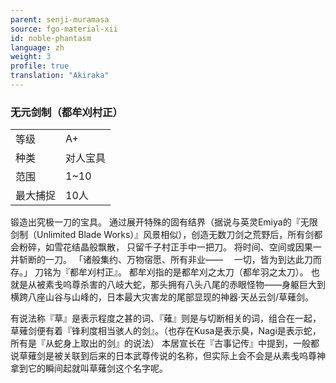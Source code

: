 ```yaml
---
parent: senji-muramasa
source: fgo-material-xii
id: noble-phantasm
language: zh
weight: 3
profile: true
translation: "Akiraka"
---
```


### 无元剑制（都牟刈村正）

<table>
  <tr><td>等级</td><td>A+</td></tr>
  <tr><td>种类</td><td>对人宝具</td></tr>
  <tr><td>范围</td><td>1~10</td></tr>
  <tr><td>最大捕捉</td><td>10人</td></tr>
</table>

锻造出究极一刀的宝具。
通过展开特殊的固有结界（据说与英灵Emiya的『无限剑制（Unlimited Blade Works）』风景相似），创造无数刀剑之荒野后，所有剑都会粉碎，如雪花结晶般飘散，
只留千子村正手中一把刀。
将时间、空间或因果一并斩断的一刀。
「诸般集约、万物宿愿、所有非业——
　一切，皆为到达此刀而存。」
刀铭为『都牟刈村正』。
都牟刈指的是都牟刈之太刀（都牟羽之太刀）。
也就是从被素戋呜尊杀害的八岐大蛇，那头拥有八头八尾的赤眼怪物——身躯巨大到横跨八座山谷与山峰的，日本最大灾害龙的尾部显现的神器·天丛云剑/草薙剑。

有说法称『草』是表示程度之甚的词、『薙』则是与切断相关的词，组合在一起，草薙剑便有着『锋利度相当骇人的剑』。（也存在Kusa是表示臭，Nagi是表示蛇，所有是『从蛇身上取出的剑』的说法）
本居宣长在『古事记传』中提到，一般都说草薙剑是被关联到后来的日本武尊传说的名称，但实际上会不会是从素戋呜尊神拿到它的瞬间起就叫草薙剑这个名字呢。
